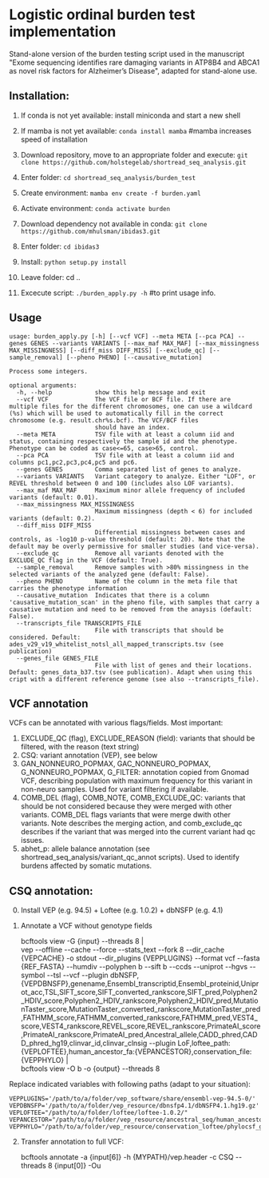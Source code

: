 # Logistic ordinal burden test implementation 

Stand-alone version of the burden testing script used in the manuscript "Exome sequencing identifies rare damaging variants in ATP8B4 and ABCA1 as novel risk factors for Alzheimer’s Disease", adapted for stand-alone use.

## Installation:


1) If conda is not yet available: install miniconda and start a new shell

2) If mamba is not yet available:  `conda install mamba`     #mamba increases speed of installation

3) Download repository, move to an appropriate folder and execute:  `git clone https://github.com/holstegelab/shortread_seq_analysis.git`       

4) Enter folder: `cd shortread_seq_analysis/burden_test`

5) Create environment:  `mamba env create -f burden.yaml`

6) Activate environment: `conda activate burden`

7) Download dependency not available in conda:  `git clone https://github.com/mhulsman/ibidas3.git`

8) Enter folder: `cd ibidas3`

9) Install: `python setup.py install`

10) Leave folder: cd ..

11) Excecute script: `./burden_apply.py -h`   #to print usage info.




## Usage
```
usage: burden_apply.py [-h] [--vcf VCF] --meta META [--pca PCA] --genes GENES --variants VARIANTS [--max_maf MAX_MAF] [--max_missingness MAX_MISSINGNESS] [--diff_miss DIFF_MISS] [--exclude_qc] [--sample_removal] [--pheno PHENO] [--causative_mutation]

Process some integers.

optional arguments:
  -h, --help            show this help message and exit
  --vcf VCF             The VCF file or BCF file. If there are multiple files for the different chromosomes, one can use a wildcard (%s) which will be used to automatically fill in the correct chromosome (e.g. result.chr%s.bcf). The VCF/BCF files
                        should have an index.
  --meta META           TSV file with at least a column iid and status, containing respectively the sample id and the phenotype. Phenotype can be coded as case<=65, case>65, control.
  --pca PCA             TSV file with at least a column iid and columns pc1,pc2,pc3,pc4,pc5 and pc6.
  --genes GENES         Comma separated list of genes to analyze.
  --variants VARIANTS   Variant category to analyze. Either "LOF", or REVEL threshold between 0 and 100 (includes also LOF variants).
  --max_maf MAX_MAF     Maximum minor allele frequency of included variants (default: 0.01).
  --max_missingness MAX_MISSINGNESS
                        Maximum missingness (depth < 6) for included variants (default: 0.2).
  --diff_miss DIFF_MISS
                        Differential missingness between cases and controls, as -log10 p-value threshold (default: 20). Note that the default may be overly permissive for smaller studies (and vice-versa).
  --exclude_qc          Remove all variants denoted with the EXCLUDE_QC flag in the VCF (default: True).
  --sample_removal      Remove samples with >80% missingness in the selected variants of the analyzed gene (default: False).
  --pheno PHENO         Name of the column in the meta file that carries the phenotype information
  --causative_mutation  Indicates that there is a column 'causative_mutation_scan' in the pheno file, with samples that carry a causative mutation and need to be removed from the anaysis (default: False).
  --transcripts_file TRANSCRIPTS_FILE
                        File with transcripts that should be considered. Default: ades_v29_v19_whitelist_notsl_all_mapped_transcripts.tsv (see publication)
  --genes_file GENES_FILE
                        File with list of genes and their locations. Default: genes_data_b37.tsv (see publication). Adapt when using this cript with a different reference genome (see also --transcripts_file).
```


## VCF annotation

VCFs can be annotated with various flags/fields. Most important:

1. EXCLUDE_QC (flag), EXCLUDE_REASON (field):   variants that should be filtered, with the reason (text string)
2. CSQ: variant annotation (VEP), see below
3. GAN_NONNEURO_POPMAX, GAC_NONNEURO_POPMAX, G_NONNEURO_POPMAX, G_FILTER:  annotation copied from Gnomad VCF, describing population with maximum frequency for this variant in non-neuro samples. Used for variant filtering if available.
4. COMB_DEL (flag), COMB_NOTE, COMB_EXCLUDE_QC: variants that should be not considered because they were merged with other variants. COMB_DEL flags variants that were merge dwith other variants. Note describes the merging action, and comb_exclude_qc describes if the variant that was merged into the current variant had qc issues.
5. abhet_p: allele balance annotation (see shortread_seq_analysis/variant_qc_annot scripts). Used to identify burdens affected by somatic mutations.


## CSQ annotation: 

0. Install VEP (e.g. 94.5) + Loftee (e.g. 1.0.2) + dbNSFP (e.g. 4.1)

1. Annotate a VCF without genotype fields


    bcftools view -G {input} --threads 8 |\
    vep --offline --cache --force --stats_text --fork 8 --dir_cache {VEPCACHE} -o stdout --dir_plugins {VEPPLUGINS} --format vcf --fasta {REF_FASTA}
    	--humdiv --polyphen b --sift b --ccds  --uniprot  --hgvs  --symbol  --tsl  --vcf
    	--plugin dbNSFP,{VEPDBNSFP},genename,Ensembl_transcriptid,Ensembl_proteinid,Uniprot_acc,TSL,SIFT_score,SIFT_converted_rankscore,SIFT_pred,Polyphen2_HDIV_score,Polyphen2_HDIV_rankscore,Polyphen2_HDIV_pred,MutationTaster_score,MutationTaster_converted_rankscore,MutationTaster_pred,FATHMM_score,FATHMM_converted_rankscore,FATHMM_pred,VEST4_score,VEST4_rankscore,REVEL_score,REVEL_rankscore,PrimateAI_score,PrimateAI_rankscore,PrimateAI_pred,Ancestral_allele,CADD_phred,CADD_phred_hg19,clinvar_id,clinvar_clnsig  --plugin LoF,loftee_path:{VEPLOFTEE},human_ancestor_fa:{VEPANCESTOR},conservation_file:{VEPPHYLO} |\
    bcftools view -O b -o {output} --threads 8

Replace indicated variables with following paths (adapt to your situation):

    VEPPLUGINS='/path/to/a/folder/vep_software/share/ensembl-vep-94.5-0/'
    VEPDBNSFP='/path/to/a/folder/vep_resource/dbnsfp4.1/dbNSFP4.1.hg19.gz'
    VEPLOFTEE="/path/to/a/folder/loftee/loftee-1.0.2/"
    VEPANCESTOR="/path/to/a/folder/vep_resource/ancestral_seq/human_ancestor.fa.gz"
    VEPPHYLO="/path/to/a/folder/vep_resource/conservation_loftee/phylocsf_gerp.sql"

2. Transfer annotation to full VCF:

    bcftools annotate -a {input[6]} -h {MYPATH}/vep.header -c CSQ  --threads 8 {input[0]} -Ou




